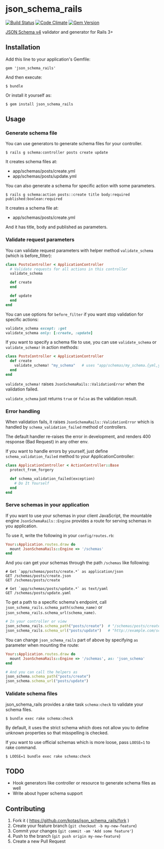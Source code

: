 # json_schema_rails

[![Build Status](https://travis-ci.org/kotas/json_schema_rails.svg?branch=master)](https://travis-ci.org/kotas/json_schema_rails) [![Code Climate](https://codeclimate.com/github/kotas/json_schema_rails.png)](https://codeclimate.com/github/kotas/json_schema_rails) [![Gem Version](https://badge.fury.io/rb/json_schema_rails.svg)](http://badge.fury.io/rb/json_schema_rails)

[JSON Schema v4](http://json-schema.org/) validator and generator for Rails 3+

## Installation

Add this line to your application's Gemfile:

    gem 'json_schema_rails'

And then execute:

    $ bundle

Or install it yourself as:

    $ gem install json_schema_rails

## Usage

### Generate schema file

You can use generators to generate schema files for your controller.

    $ rails g schema:controller posts create update

It creates schema files at:

* app/schemas/posts/create.yml
* app/schemas/posts/update.yml

You can also generate a schema for specific action with some parameters.

    $ rails g schema:action posts::create title body:required published:boolean:required

It creates a schema file at:

* app/schemas/posts/create.yml

And it has title, body and published as parameters.

### Validate request parameters

You can validate request parameters with helper method `validate_schema` (which is before_filter):

```ruby
class PostsController < ApplicationController
  # Validate requests for all actions in this controller
  validate_schema

  def create
  end

  def update
  end
end
```

You can use options for `before_filter` if you want stop validation for specific actions:

```ruby
validate_schema except: :get
validate_schema only: [:create, :update]
```

If you want to specify a schema file to use, you can use `validate_schema` or `validate_schema!` in action methods:

```ruby
class PostsController < ApplicationController
  def create
    validate_schema! "my_schema"   # uses "app/schemas/my_schema.{yml,yaml,json}"
  end
end
```

`validate_schema!` raises `JsonSchemaRails::ValidationError` when the validation failed.

`validate_schema` just returns `true` or `false` as the validation result.

### Error handling

When validation fails, it raises `JsonSchemaRails::ValidationError` which is handled by `schema_validation_failed` method of controllers.

The default handler re-raises the error in development, and renders 400 response (Bad Request) in any other env.

If you want to handle errors by yourself, just define `schema_validation_failed` method to your ApplicationController:

```ruby
class ApplicationController < ActionController::Base
  protect_from_forgery

  def schema_validation_failed(exception)
    # Do It Yourself
  end
end
```

### Serve schemas in your application

If you want to use your schemas in your client JavaScript, the mountable engine `JsonSchemaRails::Engine` provides a route for serving schemas in you application.

To use it, write the following in your `config/routes.rb`:

```ruby
Your::Application.routes.draw do
  mount JsonSchemaRails::Engine => '/schemas'
end
```

And you can get your schemas through the path `/schemas` like following:

```
# Get `app/schemas/posts/create.*` as application/json
GET /schemas/posts/create.json
GET /schemas/posts/create

# Get `app/schemas/posts/update.*` as text/yaml
GET /schemas/posts/update.yaml
```

To get a path to a specific schema's endpoint, call `json_schema_rails.schema_path(schema_name)` or `json_schema_rails.schema_url(schema_name)`.

```ruby
# In your controller or view
json_schema_rails.schema_path("posts/create")  # "/schemas/posts/create"
json_schema_rails.schema_url("posts/update")   # "http://example.com/schemas/posts/create"
```

You can change `json_schema_rails` part of above by specifying `as` parameter when mounting the route:

```ruby
Your::Application.routes.draw do
  mount JsonSchemaRails::Engine => '/schemas', as: 'json_schema'
end

# And you can call the helpers as
json_schema.schema_path("posts/create")
json_schema.schema_url("posts/update")
```

### Validate schema files

json_schema_rails provides a rake task `schema:check` to validate your schema files.

    $ bundle exec rake schema:check

By default, it uses the strict schema which does not allow you to define unknown properties so that misspelling is checked.

If you want to use official schemas which is more loose, pass `LOOSE=1` to rake command.

    $ LOOSE=1 bundle exec rake schema:check

## TODO

* Hook generators like controller or resource to generate schema files as well
* Write about hyper schema support

## Contributing

1. Fork it ( https://github.com/kotas/json_schema_rails/fork )
2. Create your feature branch (`git checkout -b my-new-feature`)
3. Commit your changes (`git commit -am 'Add some feature'`)
4. Push to the branch (`git push origin my-new-feature`)
5. Create a new Pull Request

